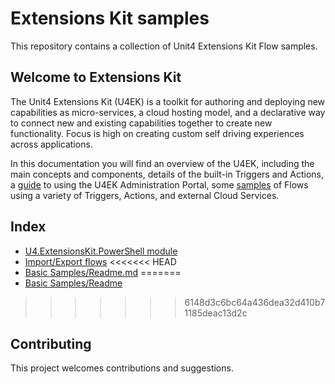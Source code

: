 # Extensions Kit samples

This repository contains a collection of Unit4 Extensions Kit Flow samples.

## Welcome to Extensions Kit

The Unit4 Extensions Kit (U4EK) is a toolkit for authoring and deploying new capabilities as micro-services, a cloud hosting model, and a declarative way to connect new and existing capabilities together to create new functionality. Focus is high on creating custom self driving experiences across applications.

In this documentation you will find an overview of the U4EK, including the main concepts and components, details of the built-in Triggers and Actions, a [guide](https://docs-external.u4pp.com/extensions-kit/guides/portal/overview/) to using the U4EK Administration Portal, some [samples](https://docs-external.u4pp.com/extensions-kit/samples/overview/) of Flows using a variety of Triggers, Actions, and external Cloud Services.

## Index

* [U4.ExtensionsKit.PowerShell module](../master/docs/U4ExtensionsKitPowershellModule.md)
* [Import/Export flows](../master/docs/ImportExportFlows.md)
<<<<<<< HEAD
* [Basic Samples/Readme.md](../master/docs/basic-samples/README.md)
=======
* [Basic Samples/Readme](../master/docs/basic-samples/README.md)
>>>>>>> 6148d3c6bc64a436dea32d410b71185deac13d2c


## Contributing

This project welcomes contributions and suggestions.
